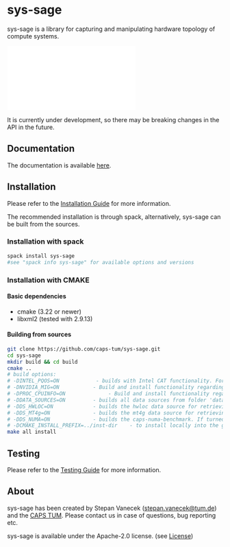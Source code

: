 # sys-sage

sys-sage is a library for capturing and manipulating hardware topology of compute systems.

![sys-sage logo](logo-white.pdf)

It is currently under development, so there may be breaking changes in the API in the future.

## Documentation

The documentation is available [here](https://stepanvanecek.github.io/sys-sage/html/index.html).

## Installation

Please refer to the [Installation Guide](https://stepanvanecek.github.io/sys-sage/html/md__installation__guide.html) for more information.

The recommended installation is through spack, alternatively, sys-sage can be built from the sources.

### Installation with spack
```bash
spack install sys-sage
#see "spack info sys-sage" for available options and versions
```

### Installation with CMAKE

#### Basic dependencies

- cmake (3.22 or newer)
- libxml2 (tested with 2.9.13)

#### Building from sources

```bash
git clone https://github.com/caps-tum/sys-sage.git
cd sys-sage
mkdir build && cd build
cmake ..
# build options:
# -DINTEL_PQOS=ON            - builds with Intel CAT functionality. For that, Intel-specific pqos header/library are necessary.
# -DNVIDIA_MIG=ON           - Build and install functionality regarding NVidia MIG(multi-instance GPU, ampere or newer).
# -DPROC_CPUINFO=ON              - Build and install functionality regarding Linux cpuinfo (only x86) -- default ON.
# -DDATA_SOURCES=ON         - builds all data sources from folder 'data-sources' listed below. Data sources are used to collecting HW-related information, so it only makes sense to compile that on the system where the topology information is queried.
# -DDS_HWLOC=ON             - builds the hwloc data source for retrieving the CPU topology
# -DDS_MT4g=ON              - builds the mt4g data source for retrieving GPU compute and memory topology. If turned on, includes hwloc.
# -DDS_NUMA=ON              - builds the caps-numa-benchmark. If turned on, includes Linux-specific libraries.
# -DCMAKE_INSTALL_PREFIX=../inst-dir    - to install locally into the git repo folder
make all install
```

## Testing

Please refer to the [Testing Guide](test/README.md) for more information.

## About

sys-sage has been created by Stepan Vanecek (stepan.vanecek@tum.de) and the [CAPS TUM](https://www.ce.cit.tum.de/en/caps/homepage/). Please contact us in case of questions, bug reporting etc.

sys-sage is available under the Apache-2.0 license. (see [License](https://github.com/caps-tum/sys-sage/blob/master/LICENSE))
